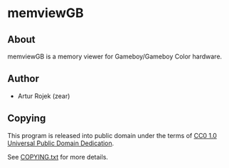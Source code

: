 memviewGB
=========

About
-----
memviewGB is a memory viewer for Gameboy/Gameboy Color hardware.

Author
------
* Artur Rojek (zear)

Copying
-------
This program is released into public domain under the terms of [CC0 1.0 Universal Public Domain Dedication](https://creativecommons.org/publicdomain/zero/1.0/).

See [COPYING.txt](COPYING.txt) for more details.

